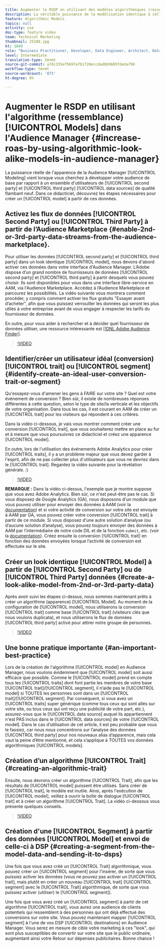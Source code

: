 ```yaml
---
title: Augmenter le RSDP en utilisant des modèles algorithmiques (ressemblants) dans l'Audience Manager
description: La véritable puissance de la modélisation identique à celle des Audiences Manager réside dans le fait que vous cherchez à étendre votre audience de base par rapport à un ensemble d’utilisateurs de qualité, tout nouveau, provenant de sources de données tierces et de deuxième niveau. Dans ce didacticiel, apprenez comment créer un modèle à partir de ces données.
feature: Algorithmic Models
topics: null
activity: use
doc-type: feature video
team: Technical Marketing
thumbnail: 25188.jpg
kt: 1849
role: "Business Practitioner, Developer, Data Engineer, Architect, Data Architect, Administrator, Leader"
level: Intermediate
translation-type: tm+mt
source-git-commit: a7dc335e75697a7b1720eccdadbb9605fdeda798
workflow-type: tm+mt
source-wordcount: '873'
ht-degree: 0%

---
```



# Augmenter le RSDP en utilisant l&#39;algorithme (ressemblance) [!UICONTROL Models] dans l&#39;Audience Manager {#increase-roas-by-using-algorithmic-look-alike-models-in-audience-manager}

La puissance réelle de l&#39;apparence de la Audience Manager [!UICONTROL Modeling] vient lorsque vous cherchez à développer votre audience de base par rapport à un ensemble d&#39;utilisateurs de [!UICONTROL second party] et [!UICONTROL third party] [!UICONTROL data sources] de qualité flambant neuf. Dans ce didacticiel, découvrez les étapes nécessaires pour créer un [!UICONTROL model] à partir de ces données.

## Activez les flux de données [!UICONTROL Second Party] ou [!UICONTROL Third Party] à partir de l’Audience Marketplace {#enable-2nd-or-3rd-party-data-streams-from-the-audience-marketplace}.

Pour utiliser les données [!UICONTROL second party] et [!UICONTROL third party] dans un look identique [!UICONTROL model], nous devons d&#39;abord activer ces données dans votre interface d&#39;Audience Manager. L’Adobe dispose d’un grand nombre de fournisseurs de données [!UICONTROL second party] et [!UICONTROL third party] à partir desquels vous pouvez choisir. Ils sont disponibles pour vous dans une interface libre-service en AAM, via l&#39;Audience Marketplace. Accédez à l’Audience Marketplace et parcourez les possibilités. La vidéo suivante vous montrera comment procéder, y compris comment activer les flux gratuits &quot;Essayer avant d’acheter&quot;, afin que vous puissiez verrouiller les données qui seront les plus utiles à votre entreprise avant de vous engager à respecter les tarifs du fournisseur de données.

En outre, pour vous aider à rechercher et à décider quel fournisseur de données utiliser, une ressource intéressante est [[!DNL Adobe Audience Finder]](https://www.adobe-audience-finder.com/).

>[!VIDEO](https://video.tv.adobe.com/v/25188/?quality=12)

## Identifier/créer un utilisateur idéal (conversion) [!UICONTROL trait] ou [!UICONTROL segment] {#identify-create-an-ideal-user-conversion-trait-or-segment}

Qu&#39;essayez-vous d&#39;amener les gens à FAIRE sur votre site ? Quel est votre événement de conversion ? Bien sûr, il existe de nombreuses réponses différentes à cette question, selon le type de site/la verticale et les objectifs de votre organisation. Dans tous les cas, il est courant en AAM de créer un [!UICONTROL trait] pour les visiteurs qui répondent à ces critères.

Dans la vidéo ci-dessous, je vais vous montrer comment créer une conversion [!UICONTROL trait], que vous souhaiterez mettre en place au fur et à mesure que vous poursuivrez ce didacticiel et créez une apparence [!UICONTROL model].

En outre, lors de l&#39;utilisation des événements Adobe Analytics pour créer [!UICONTROL traits], il y a un problème majeur que vous devez garder à l&#39;esprit, afin de ne pas collecter plus d&#39;utilisateurs que vous ne devriez dans le [!UICONTROL trait]. Regardez la vidéo suivante pour la révélation générale. :)

>[!VIDEO](https://video.tv.adobe.com/v/23431/?quality=12)

**REMARQUE :** Dans la vidéo ci-dessus, l&#39;exemple que je montre suppose que vous avez Adobe Analytics. Bien sûr, ce n&#39;est peut-être pas le cas. Si vous disposez de Google Analytics (GA), nous disposons d&#39;un module que vous pouvez utiliser pour envoyer des données à AAM (voir la [documentation](https://marketing.adobe.com/resources/help/en_US/aam/dil-google-universal-analytics.html)) et si votre activité de conversion sur votre site est envoyée à AAM par GA, vous pouvez créer votre conversion [!UICONTROL trait] à partir de ce module. Si vous disposez d’une autre solution d’analyse (ou d’aucune solution d’analyse), vous pouvez toujours envoyer des données à AAM par l’intermédiaire de notre code DIL et de la fonction `submit`, etc. (voir la [documentation](https://marketing.adobe.com/resources/help/en_US/aam/c_dil.html)). Créez ensuite la conversion [!UICONTROL trait] en fonction des données envoyées lorsque l’activité de conversion est effectuée sur le site.

## Créer un look identique [!UICONTROL Model] à partir de [!UICONTROL Second Party] ou de [!UICONTROL Third Party] données {#create-a-look-alike-model-from-2nd-or-3rd-party-data}

Après avoir suivi les étapes ci-dessus, nous sommes maintenant prêts à créer un algorithme (apparence) [!UICONTROL Model]. Au moment de la configuration de [!UICONTROL model], nous utiliserons la conversion [!UICONTROL trait] comme base [!UICONTROL trait] (visiteurs clés que nous voulons duplicata), et nous utiliserons le flux de données [!UICONTROL third party] activé pour attirer notre groupe de personnes.

>[!VIDEO](https://video.tv.adobe.com/v/25190/?quality-12)

## Une bonne pratique importante {#an-important-best-practice}

Lors de la création de l&#39;algorithme [!UICONTROL model] en Audience Manager, nous voulons évidemment que [!UICONTROL model] soit aussi efficace que possible. Comme le [!UICONTROL model] prend en compte tous les [!UICONTROL traits] dont font partie les membres de votre base [!UICONTROL trait]/[!UICONTROL segment], il n’aide pas le [!UICONTROL model] si TOUTES les personnes sont dans un [!UICONTROL trait]/[!UICONTROL segment]. Par conséquent, si vous avez un [!UICONTROL traits] super générique (comme tous ceux qui sont allés sur votre site, ou tous ceux qui ont reçu une publicité de votre part, etc.), assurez-vous que le [!UICONTROL data source] auquel ils appartiennent n&#39;est PAS inclus dans le [!UICONTROL data sources] de votre [!UICONTROL model]. Dans le cas d’utilisation de cet article, il est peu probable que vous le fassiez, car nous nous concentrons sur l’analyse des données [!UICONTROL third party] pour nos nouveaux alias d’apparence, mais cela vaut la peine d’être mentionné, et cela s’applique à TOUTES vos données algorithmiques [!UICONTROL models].

## Création d’un algorithme [!UICONTROL Trait] {#creating-an-algorithmic-trait}

Ensuite, nous devrons créer un algorithme [!UICONTROL Trait], afin que les résultats de [!UICONTROL model] puissent être utilisés. Sans créer de [!UICONTROL trait], le modèle est inutile. Ainsi, après l&#39;exécution de [!UICONTROL model], veillez à ouvrir la boîte de dialogue [!UICONTROL trait] et à créer un algorithme [!UICONTROL Trait]. La vidéo ci-dessous vous présente quelques conseils.

>[!VIDEO](https://video.tv.adobe.com/v/25191/?quality=12)

## Création d&#39;une [!UICONTROL Segment] à partir des données [!UICONTROL Model] et envoi de celle-ci à DSP {#creating-a-segment-from-the-model-data-and-sending-it-to-dsps}

Une fois que vous avez créé un [!UICONTROL Trait] algorithmique, vous pouvez créer un [!UICONTROL segment] pour l&#39;insérer, de sorte que vous puissiez activer les données (vous ne pouvez pas activer un [!UICONTROL trait], mais plutôt en créer un nouveau [!UICONTROL trait] [!UICONTROL segment] avec le [!UICONTROL Trait] algorithmique, de sorte que vous puissiez activer (utiliser) le [!UICONTROL segment]).

Une fois que vous avez créé un [!UICONTROL segment] à partir de cet algorithme [!UICONTROL trait], vous aurez une audience de clients potentiels qui ressemblent à des personnes qui ont déjà effectué des conversions sur votre site. Vous pouvez maintenant mapper [!UICONTROL segment] à l&#39;une de vos DSP [!UICONTROL destinations] en Audience Manager. Vous serez en mesure de cible votre marketing à ces &quot;look&quot;, qui sont plus susceptibles de convertir sur votre site que le public ordinaire, augmentant ainsi votre Retour sur dépenses publicitaires. Bonne chance !
